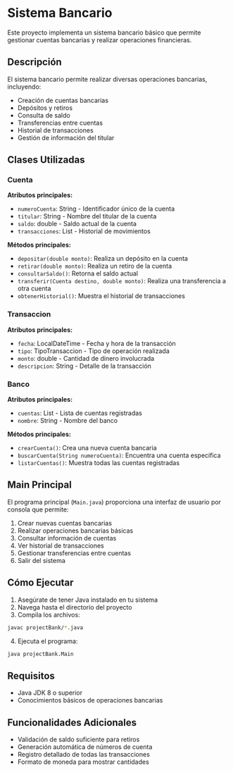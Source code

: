 # Sistema Bancario

Este proyecto implementa un sistema bancario básico que permite gestionar cuentas bancarias y realizar operaciones financieras.

## Descripción

El sistema bancario permite realizar diversas operaciones bancarias, incluyendo:
- Creación de cuentas bancarias
- Depósitos y retiros
- Consulta de saldo
- Transferencias entre cuentas
- Historial de transacciones
- Gestión de información del titular

## Clases Utilizadas

### Cuenta
**Atributos principales:**
- `numeroCuenta`: String - Identificador único de la cuenta
- `titular`: String - Nombre del titular de la cuenta
- `saldo`: double - Saldo actual de la cuenta
- `transacciones`: List<Transaccion> - Historial de movimientos

**Métodos principales:**
- `depositar(double monto)`: Realiza un depósito en la cuenta
- `retirar(double monto)`: Realiza un retiro de la cuenta
- `consultarSaldo()`: Retorna el saldo actual
- `transferir(Cuenta destino, double monto)`: Realiza una transferencia a otra cuenta
- `obtenerHistorial()`: Muestra el historial de transacciones

### Transaccion
**Atributos principales:**
- `fecha`: LocalDateTime - Fecha y hora de la transacción
- `tipo`: TipoTransaccion - Tipo de operación realizada
- `monto`: double - Cantidad de dinero involucrada
- `descripcion`: String - Detalle de la transacción

### Banco
**Atributos principales:**
- `cuentas`: List<Cuenta> - Lista de cuentas registradas
- `nombre`: String - Nombre del banco

**Métodos principales:**
- `crearCuenta()`: Crea una nueva cuenta bancaria
- `buscarCuenta(String numeroCuenta)`: Encuentra una cuenta específica
- `listarCuentas()`: Muestra todas las cuentas registradas

## Main Principal

El programa principal (`Main.java`) proporciona una interfaz de usuario por consola que permite:
1. Crear nuevas cuentas bancarias
2. Realizar operaciones bancarias básicas
3. Consultar información de cuentas
4. Ver historial de transacciones
5. Gestionar transferencias entre cuentas
6. Salir del sistema

## Cómo Ejecutar

1. Asegúrate de tener Java instalado en tu sistema
2. Navega hasta el directorio del proyecto
3. Compila los archivos:
```bash
javac projectBank/*.java
```
4. Ejecuta el programa:
```bash
java projectBank.Main
```

## Requisitos
- Java JDK 8 o superior
- Conocimientos básicos de operaciones bancarias

## Funcionalidades Adicionales
- Validación de saldo suficiente para retiros
- Generación automática de números de cuenta
- Registro detallado de todas las transacciones
- Formato de moneda para mostrar cantidades 
